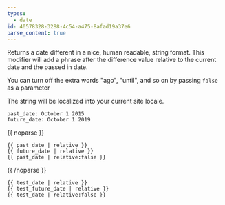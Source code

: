 ```yaml
---
types:
  - date
id: 40578328-3288-4c54-a475-8afad19a37e6
parse_content: true
---
```

Returns a date different in a nice, human readable, string format. This modifier will add a phrase after the difference value relative to the current date and the passed in date.

You can turn off the extra words "ago", "until", and so on by passing `false` as a parameter

The string will be localized into your current site locale.

```.language-yaml
past_date: October 1 2015
future_date: October 1 2019
```

{{ noparse }}
```
{{ past_date | relative }}
{{ future_date | relative }}
{{ past_date | relative:false }}
```
{{ /noparse }}

```.language-output
{{ test_date | relative }}
{{ test_future_date | relative }}
{{ test_date | relative:false }}
```
